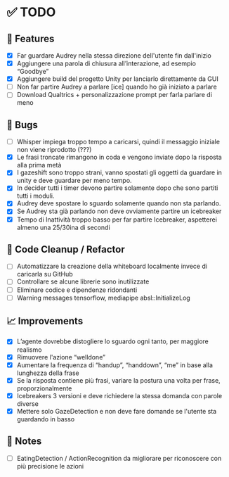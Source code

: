 # ✅ TODO

## 🚀 Features
- [X] Far guardare Audrey nella stessa direzione dell'utente fin dall'inizio
- [X] Aggiungere una parola di chiusura all’interazione, ad esempio “Goodbye”
- [X] Aggiungere build del progetto Unity per lanciarlo direttamente da GUI
- [ ] Non far partire Audrey a parlare [ice] quando ho già iniziato a parlare
- [ ] Download Qualtrics + personalizzazione prompt per farla parlare di meno

## 🐞 Bugs
- [ ] Whisper impiega troppo tempo a caricarsi, quindi il messaggio iniziale non viene riprodotto (???)
- [X] Le frasi troncate rimangono in coda e vengono inviate dopo la risposta alla prima metà
- [X] I gazeshift sono troppo strani, vanno spostati gli oggetti da guardare in unity e deve guardare per meno tempo.
- [X] In decider tutti i timer devono partire solamente dopo che sono partiti tutti i moduli.
- [X] Audrey deve spostare lo sguardo solamente quando non sta parlando.
- [X] Se Audrey sta già parlando non deve ovviamente partire un icebreaker
- [X] Tempo di Inattività troppo basso per far partire Icebreaker, aspetterei almeno una 25/30ina di secondi

## 🧹 Code Cleanup / Refactor
- [ ] Automatizzare la creazione della whiteboard localmente invece di caricarla su GitHub
- [ ] Controllare se alcune librerie sono inutilizzate
- [ ] Eliminare codice e dipendenze ridondanti
- [ ] Warning messages tensorflow, mediapipe absl::InitializeLog

## 📈 Improvements
- [X] L’agente dovrebbe distogliere lo sguardo ogni tanto, per maggiore realismo
- [X] Rimuovere l'azione “welldone”
- [X] Aumentare la frequenza di “handup”, “handdown”, “me” in base alla lunghezza della frase
- [X] Se la risposta contiene più frasi, variare la postura una volta per frase, proporzionalmente
- [X] Icebreakers 3 versioni e deve richiedere la stessa domanda con parole diverse
- [X] Mettere solo GazeDetection e non deve fare domande se l'utente sta guardando in basso

## 📝 Notes
- [ ] EatingDetection / ActionRecognition da migliorare per riconoscere con più precisione le azioni

